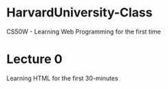 # HarvardUniversity-Class
CS50W - Learning Web Programming for the first time 

# Lecture 0
Learning HTML for the first 30-minutes

